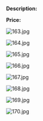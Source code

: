 **Description:**

**Price:**

![163.jpg](../images/163.jpg)

![164.jpg](../images/164.jpg)

![165.jpg](../images/165.jpg)

![166.jpg](../images/166.jpg)

![167.jpg](../images/167.jpg)

![168.jpg](../images/168.jpg)

![169.jpg](../images/169.jpg)

![170.jpg](../images/170.jpg)